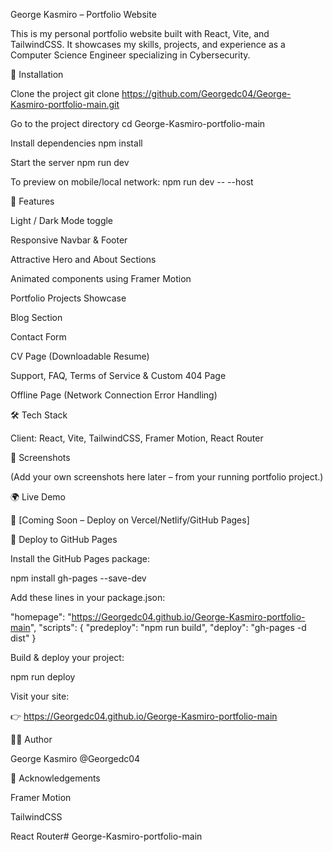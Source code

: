 George Kasmiro – Portfolio Website

This is my personal portfolio website built with React, Vite, and TailwindCSS.
It showcases my skills, projects, and experience as a Computer Science Engineer specializing in Cybersecurity.

🚀 Installation

Clone the project
git clone https://github.com/Georgedc04/George-Kasmiro-portfolio-main.git

Go to the project directory
cd George-Kasmiro-portfolio-main

Install dependencies
npm install

Start the server
npm run dev

To preview on mobile/local network:
npm run dev -- --host

🎨 Features

Light / Dark Mode toggle

Responsive Navbar & Footer

Attractive Hero and About Sections

Animated components using Framer Motion

Portfolio Projects Showcase

Blog Section

Contact Form

CV Page (Downloadable Resume)

Support, FAQ, Terms of Service & Custom 404 Page

Offline Page (Network Connection Error Handling)

🛠️ Tech Stack

Client: React, Vite, TailwindCSS, Framer Motion, React Router

📸 Screenshots

(Add your own screenshots here later – from your running portfolio project.)

🌍 Live Demo

🔗 [Coming Soon – Deploy on Vercel/Netlify/GitHub Pages]

🚀 Deploy to GitHub Pages

Install the GitHub Pages package:

npm install gh-pages --save-dev


Add these lines in your package.json:

"homepage": "https://Georgedc04.github.io/George-Kasmiro-portfolio-main",
"scripts": {
  "predeploy": "npm run build",
  "deploy": "gh-pages -d dist"
}


Build & deploy your project:

npm run deploy


Visit your site:

👉 https://Georgedc04.github.io/George-Kasmiro-portfolio-main

👨‍💻 Author

George Kasmiro
@Georgedc04

🙌 Acknowledgements

Framer Motion

TailwindCSS

React Router#   G e o r g e - K a s m i r o - p o r t f o l i o - m a i n  
 
